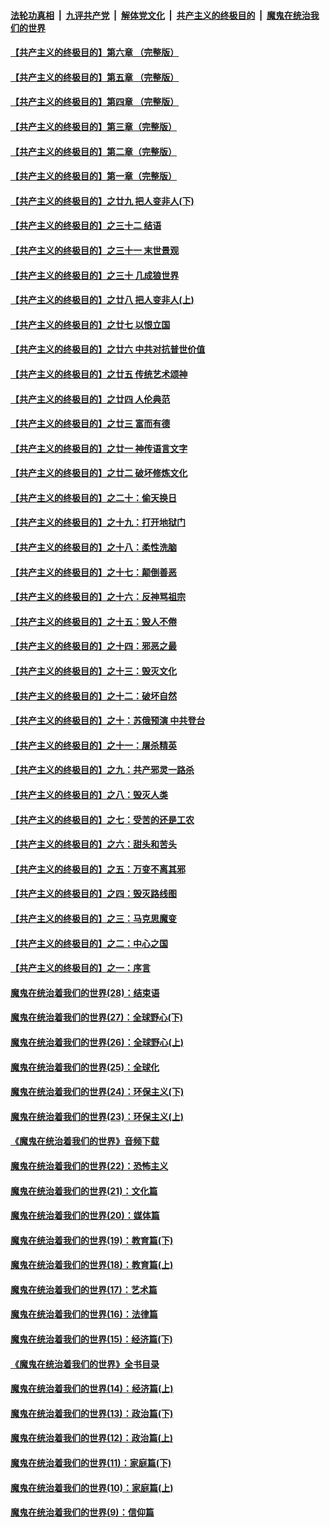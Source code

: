 ####  [法轮功真相](../../../../basic/blob/master/README.md?t=11020727) &nbsp;|&nbsp; [九评共产党](../../../../9ping.md/blob/master/README.md?t=11020727) &nbsp;|&nbsp; [解体党文化](../../../../jtdwh.md/blob/master/README.md?t=11020727)  &nbsp;|&nbsp; [共产主义的终极目的](../../../../gczydzjmd.md/blob/master/README.md?t=11020727) &nbsp;|&nbsp; [魔鬼在统治我们的世界](../../../../mgztzwmdsj.md/blob/master/README.md?t=11020727) 

#### [【共产主义的终极目的】第六章 （完整版）](../pages/nsc422/n11428913.md?t=11020727) 

#### [【共产主义的终极目的】第五章 （完整版）](../pages/nsc422/n11428912.md?t=11020727) 

#### [【共产主义的终极目的】第四章 （完整版）](../pages/nsc422/n11428907.md?t=11020727) 

#### [【共产主义的终极目的】第三章（完整版）](../pages/nsc422/n11428848.md?t=11020727) 

#### [【共产主义的终极目的】第二章（完整版）](../pages/nsc422/n11428831.md?t=11020727) 

#### [【共产主义的终极目的】第一章（完整版）](../pages/nsc422/n11417651.md?t=11020727) 

#### [【共产主义的终极目的】之廿九 把人变非人(下)](../pages/nsc422/n11344140.md?t=11020727) 

#### [【共产主义的终极目的】之三十二 结语](../pages/nsc422/n11360535.md?t=11020727) 

#### [【共产主义的终极目的】之三十一 末世景观](../pages/nsc422/n11351129.md?t=11020727) 

#### [【共产主义的终极目的】之三十 几成狼世界](../pages/nsc422/n11348280.md?t=11020727) 

#### [【共产主义的终极目的】之廿八 把人变非人(上)](../pages/nsc422/n11340492.md?t=11020727) 

#### [【共产主义的终极目的】之廿七 以恨立国](../pages/nsc422/n11336944.md?t=11020727) 

#### [【共产主义的终极目的】之廿六 中共对抗普世价值](../pages/nsc422/n11324785.md?t=11020727) 

#### [【共产主义的终极目的】之廿五 传统艺术颂神](../pages/nsc422/n11296396.md?t=11020727) 

#### [【共产主义的终极目的】之廿四 人伦典范](../pages/nsc422/n11296397.md?t=11020727) 

#### [【共产主义的终极目的】之廿三 富而有德](../pages/nsc422/n11283598.md?t=11020727) 

#### [【共产主义的终极目的】之廿一 神传语言文字](../pages/nsc422/n11263265.md?t=11020727) 

#### [【共产主义的终极目的】之廿二 破坏修炼文化](../pages/nsc422/n11245728.md?t=11020727) 

#### [【共产主义的终极目的】之二十：偷天换日](../pages/nsc422/n11238846.md?t=11020727) 

#### [【共产主义的终极目的】之十九：打开地狱门](../pages/nsc422/n11206376.md?t=11020727) 

#### [【共产主义的终极目的】之十八：柔性洗脑](../pages/nsc422/n11199994.md?t=11020727) 

#### [【共产主义的终极目的】之十七：颠倒善恶](../pages/nsc422/n11179782.md?t=11020727) 

#### [【共产主义的终极目的】之十六：反神骂祖宗](../pages/nsc422/n11166798.md?t=11020727) 

#### [【共产主义的终极目的】之十五：毁人不倦](../pages/nsc422/n11166792.md?t=11020727) 

#### [【共产主义的终极目的】之十四：邪恶之最](../pages/nsc422/n11150249.md?t=11020727) 

#### [【共产主义的终极目的】之十三：毁灭文化](../pages/nsc422/n11135227.md?t=11020727) 

#### [【共产主义的终极目的】之十二：破坏自然](../pages/nsc422/n11135214.md?t=11020727) 

#### [【共产主义的终极目的】之十：苏俄预演 中共登台](../pages/nsc422/n11118424.md?t=11020727) 

#### [【共产主义的终极目的】之十一：屠杀精英](../pages/nsc422/n11118442.md?t=11020727) 

#### [【共产主义的终极目的】之九：共产邪灵一路杀](../pages/nsc422/n11114139.md?t=11020727) 

#### [【共产主义的终极目的】之八：毁灭人类](../pages/nsc422/n11108503.md?t=11020727) 

#### [【共产主义的终极目的】之七：受苦的还是工农](../pages/nsc422/n11101809.md?t=11020727) 

#### [【共产主义的终极目的】之六：甜头和苦头](../pages/nsc422/n11096971.md?t=11020727) 

#### [【共产主义的终极目的】之五：万变不离其邪](../pages/nsc422/n11091285.md?t=11020727) 

#### [【共产主义的终极目的】之四：毁灭路线图](../pages/nsc422/n11086284.md?t=11020727) 

#### [【共产主义的终极目的】之三：马克思魔变](../pages/nsc422/n11061941.md?t=11020727) 

#### [【共产主义的终极目的】之二：中心之国](../pages/nsc422/n11047728.md?t=11020727) 

#### [【共产主义的终极目的】之一：序言](../pages/nsc422/n11086077.md?t=11020727) 

#### [魔鬼在统治着我们的世界(28)：结束语](../pages/nsc422/n10936246.md?t=11020727) 

#### [魔鬼在统治着我们的世界(27)：全球野心(下)](../pages/nsc422/n10928319.md?t=11020727) 

#### [魔鬼在统治着我们的世界(26)：全球野心(上)](../pages/nsc422/n10900318.md?t=11020727) 

#### [魔鬼在统治着我们的世界(25)：全球化](../pages/nsc422/n10788205.md?t=11020727) 

#### [魔鬼在统治着我们的世界(24)：环保主义(下)](../pages/nsc422/n10695307.md?t=11020727) 

#### [魔鬼在统治着我们的世界(23)：环保主义(上)](../pages/nsc422/n10688613.md?t=11020727) 

#### [《魔鬼在统治着我们的世界》音频下载](../pages/nsc422/n10635553.md?t=11020727) 

#### [魔鬼在统治着我们的世界(22)：恐怖主义](../pages/nsc422/n10614727.md?t=11020727) 

#### [魔鬼在统治着我们的世界(21)：文化篇](../pages/nsc422/n10597706.md?t=11020727) 

#### [魔鬼在统治着我们的世界(20)：媒体篇](../pages/nsc422/n10586579.md?t=11020727) 

#### [魔鬼在统治着我们的世界(19)：教育篇(下)](../pages/nsc422/n10564808.md?t=11020727) 

#### [魔鬼在统治着我们的世界(18)：教育篇(上)](../pages/nsc422/n10526970.md?t=11020727) 

#### [魔鬼在统治着我们的世界(17)：艺术篇](../pages/nsc422/n10499093.md?t=11020727) 

#### [魔鬼在统治着我们的世界(16)：法律篇](../pages/nsc422/n10485969.md?t=11020727) 

#### [魔鬼在统治着我们的世界(15)：经济篇(下)](../pages/nsc422/n10469975.md?t=11020727) 

#### [《魔鬼在统治着我们的世界》全书目录](../pages/nsc422/n10464261.md?t=11020727) 

#### [魔鬼在统治着我们的世界(14)：经济篇(上)](../pages/nsc422/n10457370.md?t=11020727) 

#### [魔鬼在统治着我们的世界(13)：政治篇(下)](../pages/nsc422/n10448270.md?t=11020727) 

#### [魔鬼在统治着我们的世界(12)：政治篇(上)](../pages/nsc422/n10444576.md?t=11020727) 

#### [魔鬼在统治着我们的世界(11)：家庭篇(下)](../pages/nsc422/n10440961.md?t=11020727) 

#### [魔鬼在统治着我们的世界(10)：家庭篇(上)](../pages/nsc422/n10435448.md?t=11020727) 

#### [魔鬼在统治着我们的世界(9)：信仰篇](../pages/nsc422/n10432159.md?t=11020727) 

